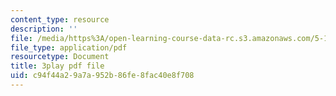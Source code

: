 ```yaml
---
content_type: resource
description: ''
file: /media/https%3A/open-learning-course-data-rc.s3.amazonaws.com/5-111sc-principles-of-chemical-science-fall-2014/c94f44a29a7a952b86fe8fac40e8f708_AVL5AwJrrEU.pdf
file_type: application/pdf
resourcetype: Document
title: 3play pdf file
uid: c94f44a2-9a7a-952b-86fe-8fac40e8f708
---
```

